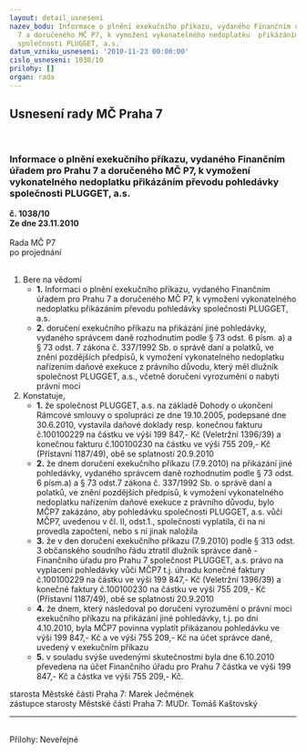 ```yaml
---
layout: detail_usneseni
nazev_bodu: Informace o plnění exekučního příkazu, vydaného Finančním úřadem pro Prahu
  7 a doručeného MČ P7, k vymožení vykonatelného nedoplatku  přikázáním převodu pohledávky
  společnosti PLUGGET, a.s.
datum_vzniku_usneseni: '2010-11-23 00:00:00'
cislo_usneseni: 1038/10
prilohy: []
organ: rada
---
```

<div id="ucUsn_pList" class="usn">
	<span><h2>Usnesení rady MČ Praha 7 </h2>
<br></span><div class="standBody">
<span><h3>Informace o plnění exekučního příkazu, vydaného Finančním úřadem pro Prahu 7 a doručeného MČ P7, k vymožení vykonatelného nedoplatku  přikázáním převodu pohledávky společnosti PLUGGET, a.s.</h3></span><div class="center">
		<strong>č. 1038/10</strong><br>
	</div>
<div class="center">
		<strong>Ze dne 23.11.2010</strong><br><br>
	</div>Rada MČ P7<br> po projednání<br><br><ol>
<li>Bere na vědomí<ul>
<li>
<strong>1.</strong> Informaci o plnění exekučního příkazu, vydaného Finančním úřadem pro Prahu 7 a doručeného MČ P7, k vymožení vykonatelného nedoplatku  přikázáním převodu pohledávky společnosti PLUGGET, a.s.</li>
<li>
<strong>2.</strong> doručení exekučního příkazu na přikázání jiné pohledávky, vydaného správcem daně rozhodnutím podle § 73 odst. 6 písm. a) a § 73 odst. 7 zákona č. 337/1992 Sb. o správě daní a polatků, ve znění pozdějších předpisů, k vymožení vykonatelného nedoplatku  nařízením daňové exekuce z právního  důvodu, který měl dlužník společnost PLUGGET, a.s., včetně doručení vyrozumění o nabytí právní moci</li>
</ul>
</li>
<li>Konstatuje,<ul>
<li>
<strong>1.</strong> že společnost PLUGGET, a.s. na základě Dohody o ukončení Rámcové smlouvy o spolupráci ze dne 19.10.2005, podepsané dne 30.6.2010, vystavila daňové doklady resp. konečnou fakturu č.100100229 na částku ve výši 199 847,- Kč (Veletržní 1396/39) a konečnou fakturu  č.100100230 na částku ve výši  755 209,- Kč (Přístavní 1187/49), obě se splatností 20.9.2010 </li>
<li>
<strong>2.</strong> že dnem doručení exekučního příkazu (7.9.2010) na přikázání jiné pohledávky, vydaného správcem daně rozhodnutím podle § 73 odst. 6 písm.a) a § 73 odst.7 zákona č. 337/1992 Sb. o správě daní a polatků, ve znění pozdějších předpisů, k vymožení vykonatelného nedoplatku nařízením daňové exekuce z právního  důvodu, bylo MČP7 zakázáno, aby  pohledávku společnosti PLUGGET, a.s.  vůči MČP7, uvedenou v čl. II, odst.1., společnosti vyplatila, či na ni provedla započtení, nebo s ní jinak naložila </li>
<li>
<strong>3.</strong> že v den doručení exekučního příkazu (7.9.2010) podle § 313 odst. 3 občanského soudního řádu ztratil dlužník správce daně - Finančního úřadu pro Prahu 7 společnost PLUGGET, a.s. právo na vyplacení  pohledávky vůči MČP7 t.j. úhradu  konečné faktury č.100100229 na částku ve výši 199 847,- Kč (Veletržní 1396/39) a konečné faktury  č.100100230 na částku ve výši 755 209,- Kč (Přístavní 1187/49), obě se splatností 20.9.2010</li>
<li>
<strong>4.</strong> že dnem, který následoval po doručení vyrozumění o právní moci exekučního příkazu  na přikázání jiné pohledávky, t.j. po dni 4.10.2010, byla MČP7 povinna vyplatit  přikázanou pohledávku  ve výši 199 847,- Kč a ve výši 755 209,- Kč  na účet správce daně, uvedený v exekučním příkazu</li>
<li>
<strong>5.</strong> v souladu svýše uvedenými skutečnostmi byla dne 6.10.2010 převedena na účet Finančního úřadu pro Prahu 7 částka ve výši 199 847,- Kč a částka ve výši  755 209,- Kč.</li>
</ul>
</li>
</ol>starosta Městské části Praha 7: Marek Ječmének<br>zástupce starosty Městské části Praha 7: MUDr. Tomáš Kaštovský <hr>
<br>Přílohy: Neveřejné</div>
</div>